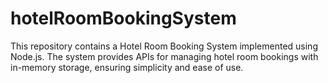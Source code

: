 # hotelRoomBookingSystem
This repository contains a Hotel Room Booking System implemented using Node.js. The system provides APIs for managing hotel room bookings with in-memory storage, ensuring simplicity and ease of use.
